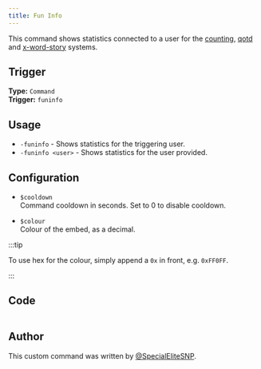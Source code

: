 ```yaml
---
title: Fun Info
---
```


This command shows statistics connected to a user for the [counting](counting/basic/counting), [qotd](qotd/overview) and [x-word-story](x-word-story) systems.

## Trigger

**Type:** `Command`<br />
**Trigger:** `funinfo`

## Usage

- `-funinfo` - Shows statistics for the triggering user.
- `-funinfo <user>` - Shows statistics for the user provided.

## Configuration

- `$cooldown`<br />
  Command cooldown in seconds. Set to 0 to disable cooldown.

- `$colour`<br />
  Colour of the embed, as a decimal.

:::tip

To use hex for the colour, simply append a `0x` in front, e.g. `0xFF0FF`.

:::

## Code

```gotmpl file=../../../src/fun/funinfo.go.tmpl

```

## Author

This custom command was written by [@SpecialEliteSNP](https://github.com/SpecialEliteSNP).
